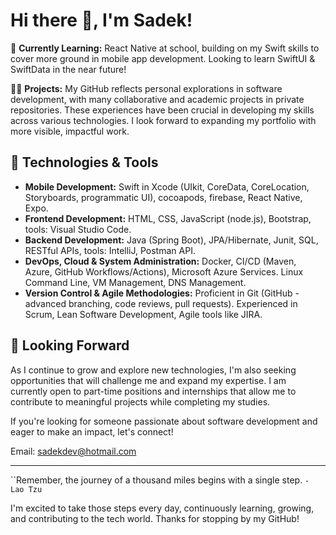 # Hi there 👋, I'm Sadek!

🌱 **Currently Learning:** React Native at school, building on my Swift skills to cover more ground in mobile app development. Looking to learn SwiftUI & SwiftData in the near future!

👨‍💻 **Projects:** My GitHub reflects personal explorations in software development, with many collaborative and academic projects in private repositories. These experiences have been crucial in developing my skills across various technologies. I look forward to expanding my portfolio with more visible, impactful work.

## 🔧 Technologies & Tools
- **Mobile Development:**  Swift in Xcode (UIkit, CoreData, CoreLocation, Storyboards, programmatic UI), cocoapods, firebase, React Native, Expo. 
- **Frontend Development:** HTML, CSS, JavaScript (node.js), Bootstrap, tools: Visual Studio Code.
- **Backend Development:** Java (Spring Boot), JPA/Hibernate, Junit, SQL, RESTful APIs, tools: IntelliJ, Postman API.
- **DevOps, Cloud & System Administration:** Docker, CI/CD (Maven, Azure, GitHub Workflows/Actions), Microsoft Azure Services. Linux Command Line, VM Management, DNS Management.
- **Version Control & Agile Methodologies:** Proficient in Git (GitHub - advanced branching, code reviews, pull requests). Experienced in Scrum, Lean Software Development, Agile tools like JIRA.


## 🔭 **Looking Forward**
As I continue to grow and explore new technologies, I'm also seeking opportunities that will challenge me and expand my expertise. I am currently open to part-time positions and internships that allow me to contribute to meaningful projects while completing my studies.

If you're looking for someone passionate about software development and eager to make an impact, let's connect!

Email: sadekdev@hotmail.com

---

``Remember, the journey of a thousand miles begins with a single step.  `- Lao Tzu`

I'm excited to take those steps every day, continuously learning, growing, and contributing to the tech world. Thanks for stopping by my GitHub!
